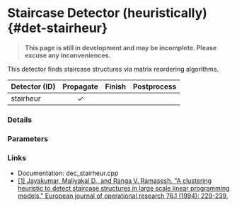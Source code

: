 # Staircase Detector (heuristically) {#det-stairheur}
> **This page is still in development and may be incomplete. Please excuse any inconveniences.**

This detector finds staircase structures via matrix reordering algorithms.

|         Detector (ID)       | Propagate | Finish | Postprocess |
|-----------------------------|:---------:|:------:|:-----------:|
| stairheur                   | ✓ |   |   |


### Details

### Parameters

### Links
 * Documentation: dec_stairheur.cpp
 * [[1] Jayakumar, Maliyakal D., and Ranga V. Ramasesh. "A clustering heuristic to detect staircase structures in large scale linear programming models." European journal of operational research 76.1 (1994): 229-239.](https://www.sciencedirect.com/science/article/abs/pii/0377221794900191)
